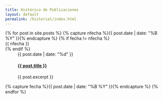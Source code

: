 ```yaml
---
title: Histórico de Publicaciones
layout: default
permalink: /historial/index.html
---
```

<div class="timeline"><dl>
{% for post in site.posts %}
  {% capture nfecha %}{{ post.date |  date: "%B %Y" }}{% endcapture %}
  {% if fecha != nfecha %}
    <dt>{{ nfecha }}</dt>
  {% endif %}
  <dd class="{% cycle 'pos-right', 'pos-left' %} clearfix">
      <div class="circ"></div>
      <div class="time">{{ post.date | date: "%d" }}</div>
      <div class="events">
        <div class="events-body">
          <h4 class="events-heading"><a href="{{ post.url | prepend: site.baseurl }}">{{ post.title }}</a></h4>
          <p>{{ post.excerpt }}</p>
        </div>
      </div>
  </dd> 
  {% capture fecha %}{{ post.date | date: "%B %Y" }}{% endcapture %}     
{% endfor %}
